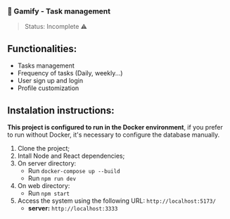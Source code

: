 ### 💬 Gamify - Task management
> Status: Incomplete ⚠️

## Functionalities:
+ Tasks management
+ Frequency of tasks (Daily, weekly...)
+ User sign up and login
+ Profile customization

## Instalation instructions:
**This project is configured to run in the Docker environment**, if you prefer to run without Docker, it's necessary to configure the database manually.

1. Clone the project;
2. Intall Node and React dependencies;
3. On server directory:
    - Run `docker-compose up --build`
    - Run `npm run dev`
4. On web directory:
    - Run `npm start`
4. Access the system using the following URL: `http://localhost:5173/`
   - **server:** `http://localhost:3333`
